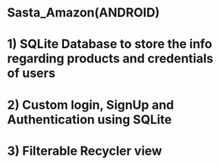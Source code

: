 # Sasta_Amazon(ANDROID)
# 1) SQLite Database to store the info regarding products and credentials of users
# 2) Custom login, SignUp and Authentication using SQLite
# 3) Filterable Recycler view
